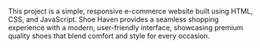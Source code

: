 This project is a simple, responsive e-commerce website built using HTML, CSS, and JavaScript. Shoe Haven provides a seamless shopping experience with a modern, user-friendly interface, showcasing premium quality shoes that blend comfort and style for every occasion.
